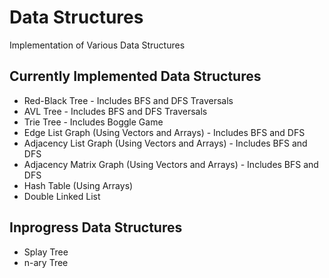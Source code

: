 # Data Structures
Implementation of Various Data Structures 

## Currently Implemented Data Structures
- Red-Black Tree - Includes BFS and DFS Traversals
- AVL Tree - Includes BFS and DFS Traversals
- Trie Tree - Includes Boggle Game
- Edge List Graph (Using Vectors and Arrays) - Includes BFS and DFS
- Adjacency List Graph (Using Vectors and Arrays) - Includes BFS and DFS
- Adjacency Matrix Graph (Using Vectors and Arrays) - Includes BFS and DFS
- Hash Table (Using Arrays)
- Double Linked List

## Inprogress Data Structures
- Splay Tree
- n-ary Tree